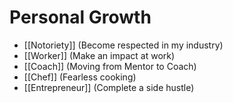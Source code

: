 # Personal Growth

- [[Notoriety]] (Become respected in my industry)
- [[Worker]] (Make an impact at work)
- [[Coach]] (Moving from Mentor to Coach)
- [[Chef]] (Fearless cooking)
- [[Entrepreneur]] (Complete a side hustle)

